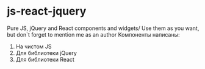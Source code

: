 js-react-jquery
===============

Pure JS, jQuery and React components and widgets/ Use them as you want, but don`t forget to mention me as an author
Компоненты написаны: 
1. На чистом JS
2. Для библиотеки jQuery
3. Для библиотеки React

